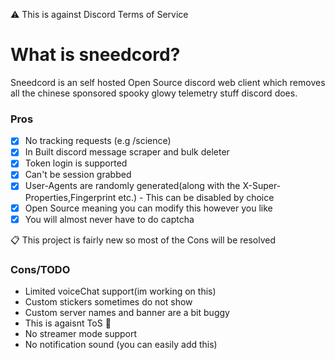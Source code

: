⚠️ This is against Discord Terms of Service

# What is sneedcord?
Sneedcord is an self hosted Open Source discord web client which removes all the chinese sponsored spooky glowy telemetry stuff discord does.

### Pros
- [x] No tracking requests (e.g /science)
- [x] In Built discord message scraper and bulk deleter
- [x] Token login is supported
- [x] Can't be session grabbed
- [x] User-Agents are randomly generated(along with the X-Super-Properties,Fingerprint etc.) - This can be disabled by choice
- [x] Open Source meaning you can modify this however you like
- [x] You will almost never have to do captcha

📋 This project is fairly new so most of the Cons will be resolved
### Cons/TODO
- Limited voiceChat support(im working on this)
- Custom stickers sometimes do not show
- Custom server names and banner are a bit buggy
- This is agaisnt ToS  🥹
- No streamer mode support
- No notification sound (you can easily add this) 


